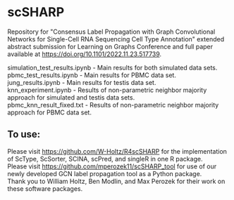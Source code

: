 # scSHARP

Repository for "Consensus Label Propagation with Graph Convolutional Networks for Single-Cell RNA Sequencing Cell Type Annotation" extended abstract submission for Learning on Graphs Conference and full paper available at https://doi.org/10.1101/2022.11.23.517739.

simulation_test_results.ipynb - Main results for both simulated data sets.    
pbmc_test_results.ipynb - Main results for PBMC data set.   
jung_results.ipynb - Main results for testis data set.    
knn_experiment.ipynb - Results of non-parametric neighbor majority approach for simulated and testis data sets.   
pbmc_knn_result_fixed.txt - Results of non-parametric neighbor majority approach for PBMC data set.   

## To use:
Please visit https://github.com/W-Holtz/R4scSHARP for the implementation of ScType, ScSorter, SCINA, scPred, and singleR in one R package.    
Please visit https://github.com/mperozek11/scSHARP_tool for use of our newly developed GCN label propagation tool as a Python package.    
Thank you to William Holtz, Ben Modlin, and Max Perozek for their work on these software packages.

